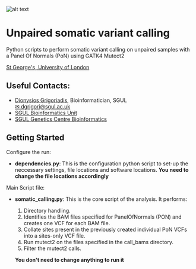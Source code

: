 ![alt text](https://ukeducationguide.com/wp-content/uploads/2014/10/stgeorgeslondon.jpg "St George's, University of London") 
# Unpaired somatic variant calling
Python scripts to perform somatic variant calling on unpaired samples with a Panel Of Normals (PoN) using GATK4 Mutect2
  
[St George's, University of London](https://www.sgul.ac.uk/)


## Useful Contacts: 
- [Dionysios Grigoriadis](https://github.com/digrigor), Bioinformatician, SGUL  
	[✉ dgrigori@sgul.ac.uk](mailto:dgrigori@sgul.ac.uk?subject=SGUL%2Workshop)
- [SGUL Bioinformatics Unit](http://bioinformatics.sgul.ac.uk/)
- [SGUL Genetics Centre Bioinformatics](https://github.com/sgul-genetics-centre-bioinformatics)

## Getting Started

Configure the run:
- **dependencies.py**:  This is the configuration python script to set-up the neccessary settings, file locations and software locations. **You need to change the file locations accordingly**

Main Script file:
- **somatic_calling.py**: This is the core script of the analysis. It performs:
	1) Directory handling.
	2) Identifies the BAM files specified for PanelOfNormals (PON) and creates one VCF for each BAM file.
	3) Collate sites present in the previously created individual PoN VCFs into a sites-only VCF file.
	4) Run mutect2 on the files specified in the call_bams directory.
	5) Filter the mutect2 calls.
	
	**You don't need to change anything to run it**


